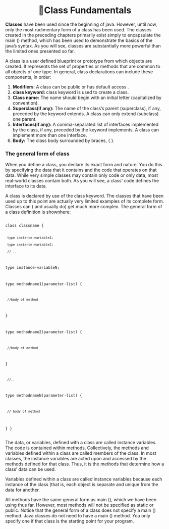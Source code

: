 <h1 align="center">📝Class Fundamentals</h1>
<p><b>Classes</b> have been used since the beginning of java. However, until now, only the most rudimentary form of a class has been used. The classes created in the preceding chapters primarily exist simply to encapsulate the main () method, which has been used to demonstrate the basics of the java’s syntax. As you will see, classes are substantially more powerful than the limited ones presented so far.</p>
<p>A class is a user defined blueprint or prototype from which objects are created. It represents the set of properties or methods that are common to all objects of one type. In general, class declarations can include these components, in order: </p>
<ol><li><strong>Modifiers</strong>: A class can be public or has default access .</li><li><strong>class keyword: </strong>class keyword is used to create a class.</li><li><strong>Class name:</strong>&nbsp;The name should begin with an initial letter (capitalized by convention).</li><li><strong>Superclass(if any):</strong> The name of the class’s parent (superclass), if any, preceded by the keyword extends. A class can only extend (subclass) one parent.</li><li><strong>Interfaces(if any):</strong> A comma-separated list of interfaces implemented by the class, if any, preceded by the keyword implements. A class can implement more than one interface.</li><li><strong>Body:</strong> The class body surrounded by braces, { }.</li></ol>
<h3>The general form of class</h3>
<p> When you define a class, you declare its exact form and nature. You do this by specifying the data that it contains and the code that operates on that data. While very simple classes may contain only code or only data, most real-world classes contain both. As you will see, a class’ code defines the interface to its data.</p>
<p> A class is declared by use of the class keyword. The classes that have been used up to this point are actually very limited examples of its complete form. Classes can ( and usually do) get much more complex. The general form of a class definition is shownhere:</p>
<pre>
<code>
class classname {

     type instance-variable1;

     type instance-variable2;

     // ..

type instance-variableN;

 

type methodname1(parameter-list) {

     //body of method

}

type methodname2(parameter-list) {

     //body of method

}

     //..
type methodnameN(parameter-list) {

     // body of method
}
}
</code>
</pre>
<p>The data, or variables, defined with a class are called instance variables. The code is contained within methods. Collectively, the methods and variables defined within a class are called members of the class. In most classes, the instance variables are acted upon and accessed by the methods defined for that class. Thus, it is the methods that determine how a class’ data can be used.</p>
<p>Variables defined within a class are called instance variables because each instance of the class (that is, each object is separate and unique from the data for another.</p>
<p>All methods have the same general form as main (), which we have been using thus far. However, most methods will not be specified as static or public. Notice that the general form of a class does not specify a main () method. Java classes do not need to have a main () method. You only specify one if that class is the starting point for your program.</p>
